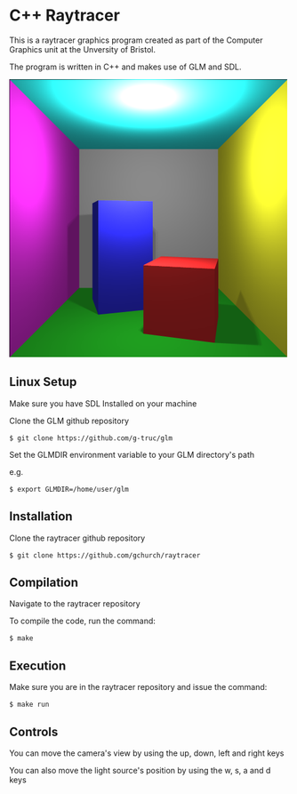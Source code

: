 # C++ Raytracer

This is a raytracer graphics program created as part of the Computer Graphics unit at the Unversity of Bristol. 

The program is written in C++ and makes use of GLM and SDL.

![Original](https://github.com/gchurch/raytracer/blob/master/screenshots/soft_shadows.bmp)

## Linux Setup

Make sure you have SDL Installed on your machine

Clone the GLM github repository

```
$ git clone https://github.com/g-truc/glm
```

Set the GLMDIR environment variable to your GLM directory's path

e.g.

```
$ export GLMDIR=/home/user/glm
```

## Installation

Clone the raytracer github repository

```
$ git clone https://github.com/gchurch/raytracer
```

## Compilation

Navigate to the raytracer repository

To compile the code, run the command:

```
$ make
```

## Execution

Make sure you are in the raytracer repository and issue the command:

```
$ make run
```

## Controls

You can move the camera's view by using the up, down, left and right keys

You can also move the light source's position by using the w, s, a and d keys
